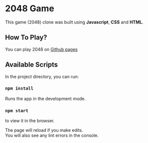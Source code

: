 # 2048 Game

This game (2048) clone was built using **Javascript**, **CSS** and **HTML**.

## How To Play?

You can play 2048 on [Github pages](https://kaloyan.github.io/2048/)

## Available Scripts

In the project directory, you can run:

### `npm install`

Runs the app in the development mode.

### `npm start`

to view it in the browser.

The page will reload if you make edits.\
You will also see any lint errors in the console.
